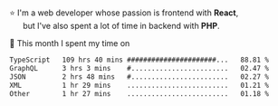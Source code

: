 ⭐ I'm a web developer whose passion is frontend with <b>React</b>,<br/>
&nbsp; &nbsp; &nbsp; but I've also spent a lot of time in backend with <b>PHP</b>.

📅 This month I spent my time on

<!--START_SECTION:waka-->

```txt
TypeScript   109 hrs 40 mins ######################...   88.81 %
GraphQL      3 hrs 3 mins    #........................   02.47 %
JSON         2 hrs 48 mins   #........................   02.27 %
XML          1 hr 29 mins    .........................   01.21 %
Other        1 hr 27 mins    .........................   01.18 %
```

<!--END_SECTION:waka-->
